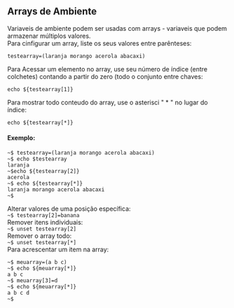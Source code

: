 ## Arrays de Ambiente

Variaveis de ambiente podem ser usadas com arrays - variaveis que podem armazenar múltiplos valores.   
Para cinfigurar um array, liste os seus valores entre parênteses:
```
testearray=(laranja morango acerola abacaxi)
```
Para Acessar um elemento no array, use seu número de índice (entre colchetes) contando a partir do zero (todo o conjunto entre chaves:
```
echo ${testearray[1]}
```
Para mostrar todo conteudo do array, use o asterisci " * " no lugar do índice:   
```
echo ${testearray[*]}
```
#### Exemplo:  
```
~$ testearray=(laranja morango acerola abacaxi)
~$ echo $testearray
laranja
~$echo ${testearray[2]}
acerola
~$ echo ${testearray[*]}
laranja morango acerola abacaxi
~$
```
Alterar valores de uma posição específica:   
`~$ testearray[2]=banana`   
Remover itens individuais:   
`~$ unset testearray[2]`  
Remover o array todo:  
`~$ unset testearray[*]`  
Para acrescentar um item na array:  
```
~$ meuarray=(a b c)
~$ echo ${meuarray[*]}
a b c
~$ meuarray[3]=d
~$ echo ${meuarray[*]}
a b c d
~$
```
